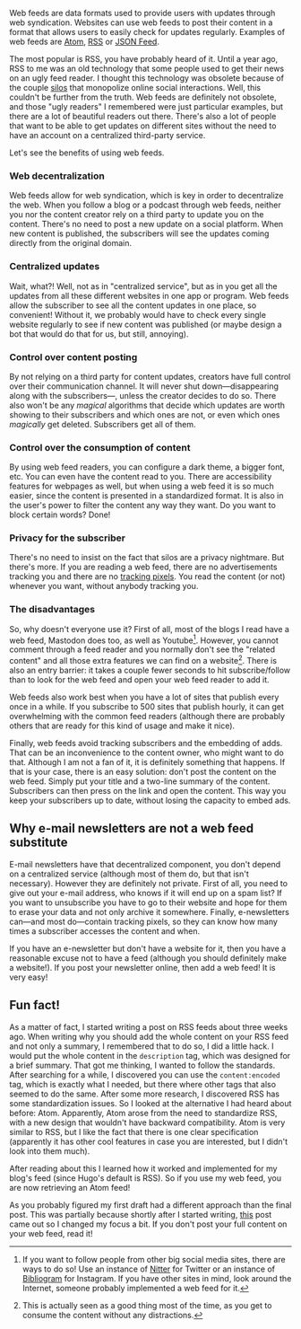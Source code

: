 <!-- title: Use web feeds! -->
<!-- slug: use-web-feeds -->
<!-- categories: Decentralization -->
<!-- date: 2020-04-18T14:59:00Z -->

Web feeds are data formats used to provide users with updates through web
syndication. Websites can use web feeds to post their content in a format that
allows users to easily check for updates regularly. Examples of web feeds are
[Atom][atom], [RSS][rss] or [JSON Feed][json-feed].

The most popular is RSS, you have probably heard of it. Until a year ago, RSS to
me was an old technology that some people used to get their news on an ugly feed
reader. I thought this technology was obsolete because of the couple
[silos][silo] that monopolize online social interactions. Well, this couldn't be
further from the truth. Web feeds are definitely not obsolete, and those "ugly
readers" I remembered were just particular examples, but there are a lot of
beautiful readers out there. There's also a lot of people that want to be able
to get updates on different sites without the need to have an account on a
centralized third-party service.

Let's see the benefits of using web feeds.

### Web decentralization

Web feeds allow for web syndication, which is key in order to decentralize the
web. When you follow a blog or a podcast through web feeds, neither you nor the
content creator rely on a third party to update you on the content. There's no
need to post a new update on a social platform. When new content is published,
the subscribers will see the updates coming directly from the original domain.

### Centralized updates

Wait, what?! Well, not as in "centralized service", but as in you get all the
updates from all these different websites in one app or program. Web feeds allow
the subscriber to see all the content updates in one place, so convenient!
Without it, we probably would have to check every single website regularly to
see if new content was published (or maybe design a bot that would do that for
us, but still, annoying).

### Control over content posting

By not relying on a third party for content updates, creators have full control
over their communication channel. It will never shut down—disappearing along
with the subscribers—, unless the creator decides to do so. There also won't be
any *magical* algorithms that decide which updates are worth showing to their
subscribers and which ones are not, or even which ones *magically* get deleted.
Subscribers get all of them.

### Control over the consumption of content

By using web feed readers, you can configure a dark theme, a bigger font, etc.
You can even have the content read to you. There are accessibility features for
webpages as well, but when using a web feed it is so much easier, since the
content is presented in a standardized format. It is also in the user's power to
filter the content any way they want. Do you want to block certain words? Done!

### Privacy for the subscriber

There's no need to insist on the fact that silos are a privacy nightmare. But
there's more. If you are reading a web feed, there are no advertisements
tracking you and there are no [tracking pixels][tracking-pixel]. You read the
content (or not) whenever you want, without anybody tracking you.

### The disadvantages

So, why doesn't everyone use it? First of all, most of the blogs I read have a
web feed, Mastodon does too, as well as Youtube[^other-platforms]. However, you
cannot comment through a feed reader and you normally don't see the "related
content" and all those extra features we can find on a website[^distractions].
There is also an entry barrier: it takes a couple fewer seconds to hit
subscribe/follow than to look for the web feed and open your web feed reader to
add it.

[^other-platforms]: If you want to follow people from other big social media
  sites, there are ways to do so! Use an instance of [Nitter][nitter] for
  Twitter or an instance of [Bibliogram][bibliogram] for Instagram. If you have
  other sites in mind, look around the Internet, someone probably implemented a
  web feed for it.

[^distractions]: This is actually seen as a good thing most of the time, as you
  get to consume the content without any distractions.

Web feeds also work best when you have a lot of sites that publish every once in
a while. If you subscribe to 500 sites that publish hourly, it can get
overwhelming with the common feed readers (although there are probably others
that are ready for this kind of usage and make it nice).

Finally, web feeds avoid tracking subscribers and the embedding of adds. That
can be an inconvenience to the content owner, who might want to do that.
Although I am not a fan of it, it is definitely something that happens. If that
is your case, there is an easy solution: don't post the content on the web feed.
Simply put your title and a two-line summary of the content. Subscribers can
then press on the link and open the content. This way you keep your subscribers
up to date, without losing the capacity to embed ads.

## Why e-mail newsletters are not a web feed substitute

E-mail newsletters have that decentralized component, you don't depend on a
centralized service (although most of them do, but that isn't necessary).
However they are definitely not private. First of all, you need to give out your
e-mail address, who knows if it will end up on a spam list? If you want to
unsubscribe you have to go to their website and hope for them to erase your data
and not only archive it somewhere. Finally, e-newsletters can—and most
do—contain tracking pixels, so they can know how many times a subscriber
accesses the content and when.

If you have an e-newsletter but don't have a website for it, then you have a
reasonable excuse not to have a feed (although you should definitely make a
website!). If you post your newsletter online, then add a web feed! It is very
easy!

## Fun fact!

As a matter of fact, I started writing a post on RSS feeds about three weeks
ago. When writing why you should add the whole content on your RSS feed and not
only a summary, I remembered that to do so, I did a little hack. I would put the
whole content in the `description` tag, which was designed for a brief summary.
That got me thinking, I wanted to follow the standards. After searching for a
while, I discovered you can use the `content:encoded` tag, which is exactly what
I needed, but there where other tags that also seemed to do the same. After some
more research, I discovered RSS has some standardization issues. So I looked at
the alternative I had heard about before: Atom. Apparently, Atom arose from the
need to standardize RSS, with a new design that wouldn't have backward
compatibility. Atom is very similar to RSS, but I like the fact that there is
one clear specification (apparently it has other cool features in case you are
interested, but I didn't look into them much).

After reading about this I learned how it worked and implemented for my blog's
feed (since Hugo's default is RSS). So if you use my web feed, you are now
retrieving an Atom feed!

As you probably figured my first draft had a different approach than the final
post. This was partially because shortly after I started writing,
[this][kevq-post] post came out so I changed my focus a bit. If you don't post
your full content on your web feed, read it!


[rss]: <https://en.wikipedia.org/wiki/RSS> "RSS — Wikipedia"
[atom]: <https://en.wikipedia.org/wiki/Atom_(Web_standard)> "Atom — Wikipedia"
[json-feed]: <https://en.wikipedia.org/wiki/JSON_Feed> "JSON Feed — Wikipedia"
[silo]: <https://indieweb.org/silo> "Silo — IndieWeb Wiki"
[tracking-pixel]: <https://en.wikipedia.org/wiki/Web_beacon> "Web beacon — Wikipedia"
[nitter]: <https://github.com/zedeus/nitter> "Nitter — GitHub"
[bibliogram]: <https://sr.ht/~cadence/bibliogram/> "Bibliogram — sr.ht"
[kevq-post]: <https://kevq.uk/why-having-a-full-post-rss-feed-is-a-good-idea/> "Why Having A Full Post RSS Feed Is A Good Idea — Kev Quirk"
